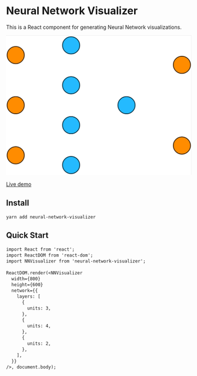 # Neural Network Visualizer

This is a React component for generating Neural Network visualizations.

![A sample output](example/sample.png)

[Live demo](https://thekevinscott.github.io/neural-network-visualizer/)

## Install

```
yarn add neural-network-visualizer
```

## Quick Start

```
import React from 'react';
import ReactDOM from 'react-dom';
import NNVisualizer from 'neural-network-visualizer';

ReactDOM.render(<NNVisualizer
  width={800}
  height={600}
  network={{
    layers: [
      {
        units: 3,
      },
      {
        units: 4,
      },
      {
        units: 2,
      },
    ],
  }}
/>, document.body);
```
